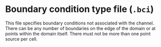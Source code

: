 # Boundary condition type file (`.bci`)

This file specifies boundary conditions not associated with the channel. There can be any number of boundaries on the edge of the domain or at points within the domain itself. There must not be more than one point source per cell.

